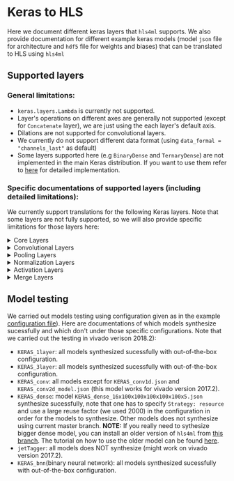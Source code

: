 # Keras to HLS

Here we document different keras layers that `hls4ml` supports. We also provide documentation for different example keras models (model `json` file for architecture and `hdf5` file for weights and biases) that can be translated to HLS using `hls4ml` 

## Supported layers

### General limitations:

- `keras.layers.Lambda` is currently not supported.
- Layer's operations on different axes are generally not supported (except for `Concatenate` layer), we are just using the each layer's default axis. 
- Dilations are not supported for convolutional layers.
- We currently do not support different data format (using `data_formal = "channels_last"` as default)
- Some layers supported here (e.g `BinaryDense` and `TernaryDense`) are not implemented in the main Keras distribution. If you want to use them refer to [here](https://github.com/hls-fpga-machine-learning/keras-training/tree/master/layers) for detailed implementation. 

### Specific documentations of supported layers (including detailed limitations):

We currently support translations for the following Keras layers. Note that some layers are not fully supported, so we will also provide specific limitations for those layers here:

<details>
<summary>Core Layers</summary>
<p>

- `InputLayer`
- `Dropout`
- `Flatten`
- `Dense`:

	- `use_bias = False` is not supported.
  
- `BinaryDense`:

	- not implemented in the main Keras distribution, refer to [here](https://github.com/hls-fpga-machine-learning/keras-training/tree/master/layers) for more details. 
	
- `TernaryDense`:

	- not implemented in the main Keras distribution, refer to [here](https://github.com/hls-fpga-machine-learning/keras-training/tree/master/layers) for more details. 
	
</p>
</details>

<details>
<summary>Convolutional Layers</summary>
<p>

- `Conv1D`:

  - `use_bias = False` is not supported.
  - Dilations are not supported for convolutional layers
  
- `Conv2D`:

  - `use_bias = False` is not supported.
  - Dilations are not supported for convolutional layers
  
</p>
</details>

<details>
<summary>Pooling Layers</summary>
<p>

- `MaxPooling1D`
- `MaxPooling2D`
- `AveragePooling1D`
- `AveragePooling2D`
</p>
</details>

<details>
<summary>Normalization Layers</summary>

- `BatchNormalization`:

  - `scale = False` is currently not supported
  - `center = True` (add offset to normalized tensor) is not supported
  - Operations on different axes is not supported (always use Keras's default `axis = -1`)

</p>
</details>

<details>
<summary>Activation Layers</summary>
</p>

- `Activation`
- `LeakyReLU`
- `ThresholdedReLU`
- `ELU`
- `PReLU`
</p>
</details>

<details>
<summary>Merge Layers</summary>
</p>

- `Add`
- `Subtract`
- `Multiply`
- `Average`
- `Maximum`
- `Minimum`
- `Concatenate`: 

  - Concatenation is supported up to 3D. 

</p>
</details>

## Model testing

We carried out models testing using configuration given as in the example [configuration file](https://fastmachinelearning.org/hls4ml/setup/CONFIGURATION.html)). Here are documentations of which models synthesize sucessfully and which don't under those specific configurations. Note that we carried out the testing in vivado verison 2018.2):

- `KERAS_1layer`: all models synthesized sucessfully with out-of-the-box configuration.
- `KERAS_3layer`: all models synthesized sucessfully with out-of-the-box configuration.
- `KERAS_conv`: all models except for `KERAS_conv1d.json` and  `KERAS_conv2d_model.json` (this model works for vivado version 2017.2).
- `KERAS_dense`: model `KERAS_dense_16x100x100x100x100x100x5.json` synthesize sucessfully, note that one has to specify `Strategy: resource` and use a large reuse factor (we used 2000) in the configuration in order for the models to synthesize. Other models does not synthesize using current master branch.
**NOTE:** If you really need to sythesize bigger dense model, you can install an older version of `hls4ml` from [this branch](https://github.com/hls-fpga-machine-learning/hls4ml/tree/nvt/large_mlp_wDep_v6). The tutorial on how to use the older model can be found [here](https://github.com/FPGA4HEP/course_material/blob/paris/part1_hls4ml_intro.md). 
- `jetTagger`: all models does NOT synthesize (might work on vivado version 2017.2).
- `KERAS_bnn`(binary neural network): all models synthesized sucessfully with out-of-the-box configuration.
